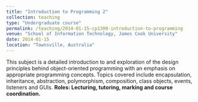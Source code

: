 ```yaml
---
title: "Introduction to Programming 2"
collection: teaching
type: "Undergraduate course"
permalink: /teaching/2014-01-15-cp1300-introduction-to-programming
venue: "School of Information Technology, James Cook University"
date: 2014-01-15
location: "Townsville, Australia"
---
```


This subject is a detailed introduction to and exploration of the design principles behind object-oriented programming with an emphasis on appropriate programming concepts. Topics covered include encapsulation, inheritance, abstraction, polymorphism, composition, class objects, events, listeners and GUIs. **Roles: Lecturing, tutoring, marking and course coordination.**
